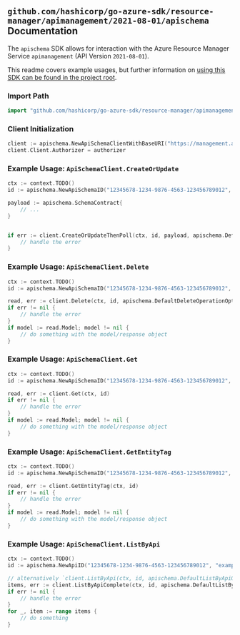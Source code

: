 
## `github.com/hashicorp/go-azure-sdk/resource-manager/apimanagement/2021-08-01/apischema` Documentation

The `apischema` SDK allows for interaction with the Azure Resource Manager Service `apimanagement` (API Version `2021-08-01`).

This readme covers example usages, but further information on [using this SDK can be found in the project root](https://github.com/hashicorp/go-azure-sdk/tree/main/docs).

### Import Path

```go
import "github.com/hashicorp/go-azure-sdk/resource-manager/apimanagement/2021-08-01/apischema"
```


### Client Initialization

```go
client := apischema.NewApiSchemaClientWithBaseURI("https://management.azure.com")
client.Client.Authorizer = authorizer
```


### Example Usage: `ApiSchemaClient.CreateOrUpdate`

```go
ctx := context.TODO()
id := apischema.NewApiSchemaID("12345678-1234-9876-4563-123456789012", "example-resource-group", "serviceValue", "apiIdValue", "schemaIdValue")

payload := apischema.SchemaContract{
	// ...
}


if err := client.CreateOrUpdateThenPoll(ctx, id, payload, apischema.DefaultCreateOrUpdateOperationOptions()); err != nil {
	// handle the error
}
```


### Example Usage: `ApiSchemaClient.Delete`

```go
ctx := context.TODO()
id := apischema.NewApiSchemaID("12345678-1234-9876-4563-123456789012", "example-resource-group", "serviceValue", "apiIdValue", "schemaIdValue")

read, err := client.Delete(ctx, id, apischema.DefaultDeleteOperationOptions())
if err != nil {
	// handle the error
}
if model := read.Model; model != nil {
	// do something with the model/response object
}
```


### Example Usage: `ApiSchemaClient.Get`

```go
ctx := context.TODO()
id := apischema.NewApiSchemaID("12345678-1234-9876-4563-123456789012", "example-resource-group", "serviceValue", "apiIdValue", "schemaIdValue")

read, err := client.Get(ctx, id)
if err != nil {
	// handle the error
}
if model := read.Model; model != nil {
	// do something with the model/response object
}
```


### Example Usage: `ApiSchemaClient.GetEntityTag`

```go
ctx := context.TODO()
id := apischema.NewApiSchemaID("12345678-1234-9876-4563-123456789012", "example-resource-group", "serviceValue", "apiIdValue", "schemaIdValue")

read, err := client.GetEntityTag(ctx, id)
if err != nil {
	// handle the error
}
if model := read.Model; model != nil {
	// do something with the model/response object
}
```


### Example Usage: `ApiSchemaClient.ListByApi`

```go
ctx := context.TODO()
id := apischema.NewApiID("12345678-1234-9876-4563-123456789012", "example-resource-group", "serviceValue", "apiIdValue")

// alternatively `client.ListByApi(ctx, id, apischema.DefaultListByApiOperationOptions())` can be used to do batched pagination
items, err := client.ListByApiComplete(ctx, id, apischema.DefaultListByApiOperationOptions())
if err != nil {
	// handle the error
}
for _, item := range items {
	// do something
}
```
